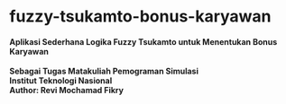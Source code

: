 # fuzzy-tsukamto-bonus-karyawan

<h4>Aplikasi Sederhana Logika Fuzzy Tsukamto untuk Menentukan Bonus Karyawan</h4>
<b>Sebagai Tugas Matakuliah Pemograman Simulasi</b><br>
<b>Institut Teknologi Nasional<b><br>
Author: Revi Mochamad Fikry
